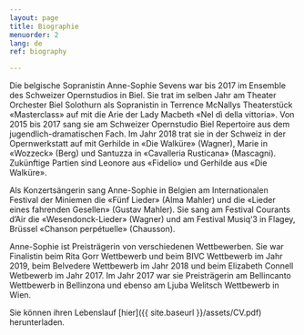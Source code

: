 ```yaml
---
layout: page
title: Biographie
menuorder: 2
lang: de
ref: biography

---
```

Die belgische Sopranistin Anne-Sophie Sevens war bis 2017 im Ensemble des Schweizer Opernstudios in Biel. Sie trat im selben Jahr am Theater Orchester Biel Solothurn als Sopranistin in Terrence McNallys Theaterstück «Masterclass» auf mit die Arie der Lady Macbeth «Nel dì della vittoria». Von 2015 bis 2017 sang sie am Schweizer Opernstudio Biel Repertoire aus dem jugendlich-dramatischen Fach. Im Jahr 2018 trat sie in der Schweiz in der Opernwerkstatt auf mit Gerhilde in «Die Walküre» (Wagner), Marie in «Wozzeck» (Berg) und Santuzza in «Cavalleria Rusticana» (Mascagni). Zukünftige Partien sind Leonore aus «Fidelio» und Gerhilde aus «Die Walküre».

Als Konzertsängerin sang Anne-Sophie in Belgien am Internationalen Festival der Miniemen die «Fünf Lieder» (Alma Mahler) und die «Lieder eines fahrenden Gesellen» (Gustav Mahler). Sie sang am Festival Courants d’Air die «Wesendonck-Lieder» (Wagner) und am Festival Musiq‘3 in Flagey, Brüssel «Chanson perpétuelle» (Chausson). 

Anne-Sophie ist Preisträgerin von verschiedenen Wettbewerben. Sie war Finalistin beim Rita Gorr Wettbewerb und beim BIVC Wettbewerb im Jahr 2019, beim Belvedere Wettbewerb im Jahr 2018 und beim Elizabeth Connell Wetbewerb im Jahr 2017. Im Jahr 2017 war sie Preisträgerin am Bellincanto Wettbewerb in Bellinzona und ebenso am Ljuba Welitsch Wettbewerb in Wien.

Sie können ihren Lebenslauf [hier]({{ site.baseurl }}/assets/CV.pdf) herunterladen.



